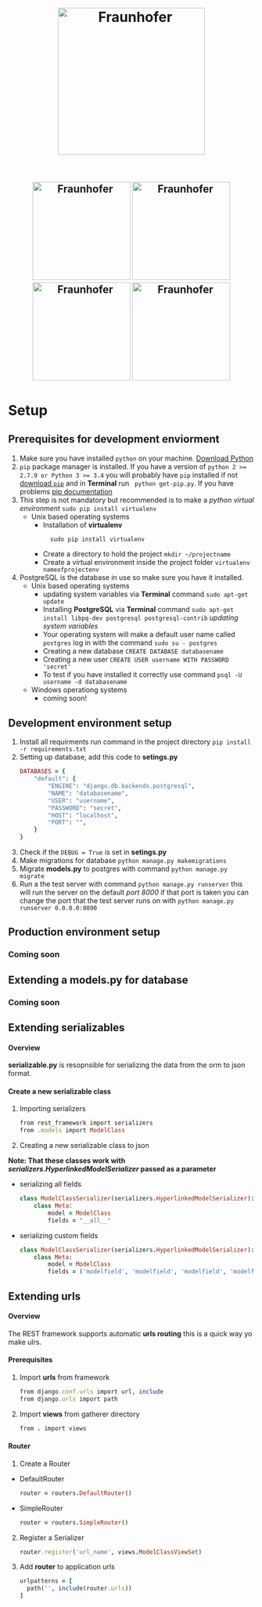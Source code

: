 <h1 align="center">
  <br>
  <img src="https://pbs.twimg.com/profile_images/910158554568515584/Gf6WD-iH_400x400.jpg" alt="Fraunhofer" width="300">
  
  <br>
</h1>
<h2 align="center">
  <br>
   <img src="https://teamvirtue.nl/wp-content/uploads/LINQ_Logo_Black-300x138.png" alt="Fraunhofer" width="200">
   <img src="http://www.sollite.net/images/img/2222222-01.jpg" alt="Fraunhofer" width="200">
   <img src="https://upload.wikimedia.org/wikipedia/commons/d/d3/Eindhoven_University_of_Technology_logo.svg" alt="Fraunhofer" width="200">
   <img src="https://cdn.worldvectorlogo.com/logos/fontys-39.svg" alt="Fraunhofer" width="200">
  <br>
</h2>

# Setup
## Prerequisites for development enviorment
1. Make sure you have installed `python` on your machine. [Download Python](https://www.python.org/downloads/)
2. `pip` package manager is installed. If you have a version of `python 2 >= 2.7.9 or Python 3 >= 3.4` you will probably have ``pip`` installed if not [download `pip`](https://www.python.org/downloads/) and in **Terminal** run ``` python get-pip.py```. If you have problems [pip documentation](https://pip.pypa.io/en/stable/installing/)
3. This step is not mandatory but recommended is to make a *python virtual environment* ```sudo pip install virtualenv```
    * Unix based operating systems  
      * Installation of **virtualenv** 
        ```ruby
          sudo pip install virtualenv
        ```
      * Create a directory to hold the project ```mkdir ~/projectname```
      * Create a virtual environment inside the project folder ```virtualenv nameofprojectenv```
4. PostgreSQL is the database in use so make sure you have it installed.  
    * Unix based operating systems
        *  updating system variables via **Terminal** command ``sudo apt-get update`` 
        *  Installing **PostgreSQL** via **Terminal** command ``sudo apt-get install libpq-dev postgresql postgresql-contrib`` *updating system variables*
        *  Your operating system will make a default user name called ```postgres```  log in with the command ```sudo su - postgres``` 
        *  Creating a new database ```CREATE DATABASE databasename```
        *  Creating a new user ```CREATE USER username WITH PASSWORD 'secret'```
        *  To test if you have installed it correctly use command ```psql -U username -d databasename```
    * Windows operationg systems
        * coming soon!
## Development environment setup
1. Install all requirments run command in the project directory ```pip install -r requirements.txt```
2. Setting up database, add this code to **setings.py**  
    ```ruby
    DATABASES = {
        "default": {
            "ENGINE": "django.db.backends.postgresql",
            "NAME": "databasename",
            "USER": "username",
            "PASSWORD": "secret",
            "HOST": "localhost",
            "PORT": "",
        }
    }
    ```
3. Check if the ```DEBUG = True``` is set in **setings.py**
4. Make migrations for database ```python manage.py makemigrations``` 
5. Migrate **models.py** to postgres with command ```python manage.py migrate```
6. Run a the test server with command ```python manage.py runserver``` this will run the server on the default *port 8000* if that port is taken you can change the port that the test server runs on with ```python manage.py runserver 0.0.0.0:8090```
## Production environment setup
### Coming soon
## Extending a **models.py** for database 
### Coming soon
## Extending serializables
#### Overview
**serializable.py** is resopnsible for serializing the data from the orm to json format.
#### Create a new serializable class
1. Importing serializers
    ```ruby
    from rest_framework import serializers
    from .models import ModelClass
    ```
2. Creating a new serializable class to json
  
  **Note: That these classes work with *serializers.HyperlinkedModelSerializer* passed as a parameter**
  * serializing all fields
      ```ruby
      class ModelClassSerializer(serializers.HyperlinkedModelSerializer):
          class Meta:
              model = ModelClass
              fields = "__all__"
      ```
  * serializing custom fields
      ```ruby
      class ModelClassSerializer(serializers.HyperlinkedModelSerializer):
          class Meta:
              model = ModelClass
              fields = ('modelfield', 'modelfield', 'modelfield', 'modelfield')
      ```
## Extending urls
#### Overview
The REST framework supports automatic **urls routing** this is a quick way yo make ulrs.
#### Prerequisites
1. Import **urls** from framework
    ```ruby
    from django.conf.urls import url, include
    from django.urls import path
    ```
2. Import **views** from gatherer directory
    ```ruby
    from . import views
    ```
#### Router
1. Create a Router
  * DefaultRouter
      ```ruby
      router = routers.DefaultRouter()
      ```
  * SimpleRouter
      ```ruby
      router = routers.SimpleRouter()
      ```
 2. Register a Serializer
      ```ruby
      router.register('url_name', views.ModelClassViewSet)
      ```
 3. Add **router** to application urls
      ```ruby
      urlpatterns = [
        path('', include(router.urls))
      ]
      ```
